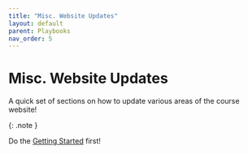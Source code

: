 ```yaml
---
title: "Misc. Website Updates"
layout: default
parent: Playbooks
nav_order: 5
---
```


# Misc. Website Updates

A quick set of sections on how to update various areas of the course website!

{: .note }

Do the [Getting Started]({{site.baseurl}}/getting-started/) first!

